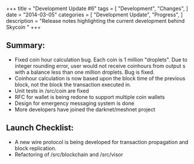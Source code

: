 +++
title = "Development Update #6"
tags = [
    "Development",
    "Changes",
]
date = "2014-03-05"
categories = [
    "Development Update",
    "Progress",
]
description = "Release notes highlighting the current development behind Skycoin  "
+++

## Summary:

- Fixed coin hour calculation bug. Each coin is 1 million "droplets". Due to integer rounding error, user would not receive coinhours from output s with a balance less than one million droplets. Bug is fixed.
- Coinhour calculation is now based upon the block time of the previous block, not the block the transaction executed in.
- Unit tests in /src/coin are fixed
- RFC for wallet is being redone to support multiple coin wallets
- Design for emergency messaging system is done
- More developers have joined the darknet/meshnet project

## Launch Checklist:
- A new wire protocol is being developed for transaction propagation and block replication.
- Refactoring of /src/blockchain and /src/visor


